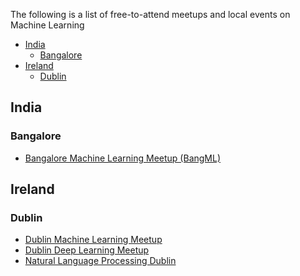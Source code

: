 The following is a list of free-to-attend meetups and local events on Machine Learning

- [India](#india)
    -   [Bangalore](#bangalore)
- [Ireland](#ireland)
    -   [Dublin](#dublin)

<a name="india"></a>
## India

<a name="bangalore"></a>
### Bangalore
* [Bangalore Machine Learning Meetup (BangML)](https://www.meetup.com/BangML/)

<a name="ireland"></a>
## Ireland

<a name="dublin"></a>
### Dublin
* [Dublin Machine Learning Meetup](https://www.meetup.com/Machine-Learning-Dublin/)
* [Dublin Deep Learning Meetup](https://www.meetup.com/Deep-Learning-Dublin/)
* [Natural Language Processing Dublin](https://www.meetup.com/NLP-Dublin/)
